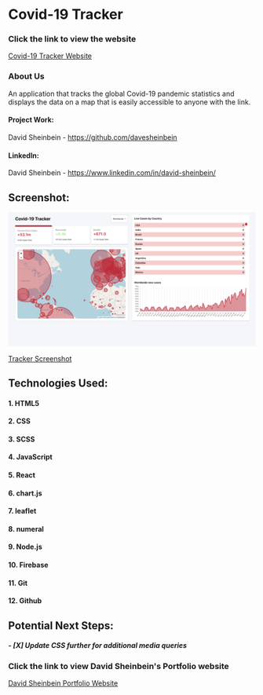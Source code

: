 # **Covid-19 Tracker**

### Click the link to view the website

[Covid-19 Tracker Website](https://covid-track-er.web.app/)

### About Us

An application that tracks the global Covid-19 pandemic
statistics and displays the data on a map that is easily
accessible to anyone with the link.

#### Project Work:

David Sheinbein - https://github.com/davesheinbein

#### LinkedIn:

David Sheinbein -
https://www.linkedin.com/in/david-sheinbein/

## Screenshot:

![Tracker Screenshot](screenshots/covidTrackerScreenshot.png)

[Tracker Screenshot](https://imgur.com/oemRjpG)

## Technologies Used:

#### 1. HTML5

#### 2. CSS

#### 3. SCSS

#### 4. JavaScript

#### 5. React

#### 6. chart.js

#### 7. leaflet

#### 8. numeral

#### 9. Node.js

#### 10. Firebase

#### 11. Git

#### 12. Github

## Potential Next Steps:

##### - [X] Update CSS further for additional media queries

### Click the link to view David Sheinbein's Portfolio website

[David Sheinbein Portfolio Website](http://www.davidsheinbeinportfolio.com/)
